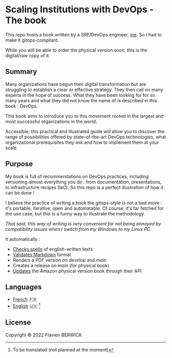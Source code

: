 # Scaling Institutions with DevOps - The book

This repo hosts a book written by a SRE/DevOps engineer, [me](https://berwick.fr). So I had to make it gitops-compliant.

While you will be able to order the physical version soon, this is the digital/raw copy of it.

## Summary

Many organizations have begun their digital transformation but are struggling to establish a clear or effective strategy. They then call on many experts in the hope of success. What they have been looking for for so many years and what they did not know the name of is described in this book : DevOps.

This book aims to introduce you to this movement rooted in the largest and most successful organizations in the world.

Accessible, this practical and illustrated guide will allow you to discover the range of possibilities offered by state-of-the-art DevOps technologies, what organizational prerequisites they ask and how to implement them at your scale.

## Purpose

My book is full of recommendations on DevOps practices, including versioning almost everything you do : from documentation, presentations, to infrastructure recipes (IaC). So this repo is a perfect illustration of how it can be done !

I believe the practice of writing a book the gitops-style is not a bad move : it's portable, iterative, open and automatable. Of course, it's far fetched for the use case, but this is a funny way to illustrate the methodology.

_That said, this way of writing is very convenient for not being annoyed by compatibility issues when I switch from my Windows to my Linux PC._

It automatically :

- [Checks spells](https://github.com/check-spelling/check-spelling/blob/main/.github/workflows/spelling.yml) of english-written texts
- [Validates Markdown](https://github.com/marketplace/actions/markdown-linting-action) format
- Renders a PDF version on _develop_ and _main_
- Creates a release on _main_ (for physical book)
- [Updates](./.github/workflows/publish.yml) the Amazon physical version book through their API

## Languages

- [French](./fra/README.md) :fr:
- [English](./eng/README.md) :us: [^1]

[^1]: To be translated (not planned at the moment)

## License

Copyright © 2022 Flavien BERWICK
